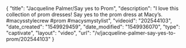 {
    "title": "Jacqueline Palmer\/Say yes to Prom",
    "description": "I love this collection of prom dresses! Say yes to the prom dress at Macy’s. #macysstylecrew #prom #macysmystylist",
    "videoid": "202544103",
    "date_created": "1549929459",
    "date_modified": "1549936070",
    "type": "captivate",
    "layout": "video",
    "url": "\/v\/jacqueline-palmer-say-yes-to-prom\/202544103"
}